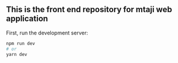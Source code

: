 ## This is the front end repository for mtaji web application

First, run the development server:

```bash
npm run dev
# or
yarn dev
```


